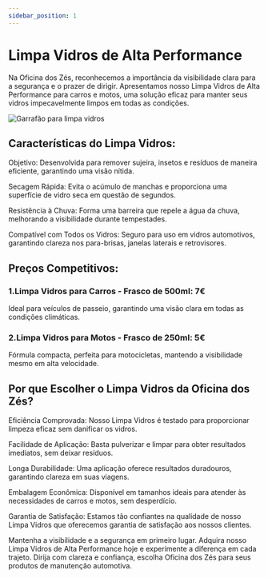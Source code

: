 ```yaml
---
sidebar_position: 1
---
```



# Limpa Vidros de Alta Performance 

Na Oficina dos Zés, reconhecemos a importância da visibilidade clara para a segurança e o prazer de dirigir. Apresentamos nosso Limpa Vidros de Alta Performance para carros e motos, uma solução eficaz para manter seus vidros impecavelmente limpos em todas as condições.

![Garrafão para limpa vidros](image.png)

## Características do Limpa Vidros:

Objetivo: Desenvolvida para remover sujeira, insetos e resíduos de maneira eficiente, garantindo uma visão nítida.

Secagem Rápida: Evita o acúmulo de manchas e proporciona uma superfície de vidro seca em questão de segundos.

Resistência à Chuva: Forma uma barreira que repele a água da chuva, melhorando a visibilidade durante tempestades.

Compatível com Todos os Vidros: Seguro para uso em vidros automotivos, garantindo clareza nos para-brisas, janelas laterais e retrovisores.

## Preços Competitivos:

### 1.Limpa Vidros para Carros - Frasco de 500ml: 7€

Ideal para veículos de passeio, garantindo uma visão clara em todas as condições climáticas.

### 2.Limpa Vidros para Motos - Frasco de 250ml: 5€

Fórmula compacta, perfeita para motocicletas, mantendo a visibilidade mesmo em alta velocidade.

## Por que Escolher o Limpa Vidros da Oficina dos Zés?

Eficiência Comprovada: Nosso Limpa Vidros é testado para proporcionar limpeza eficaz sem danificar os vidros.

Facilidade de Aplicação: Basta pulverizar e limpar para obter resultados imediatos, sem deixar resíduos.

Longa Durabilidade: Uma aplicação oferece resultados duradouros, garantindo clareza em suas viagens.

Embalagem Econômica: Disponível em tamanhos ideais para atender às necessidades de carros e motos, sem desperdício.

Garantia de Satisfação: Estamos tão confiantes na qualidade de nosso Limpa Vidros que oferecemos garantia de satisfação aos nossos clientes.

Mantenha a visibilidade e a segurança em primeiro lugar. Adquira nosso Limpa Vidros de Alta Performance hoje e experimente a diferença em cada trajeto. Dirija com clareza e confiança, escolha Oficina dos Zés para seus produtos de manutenção automotiva.